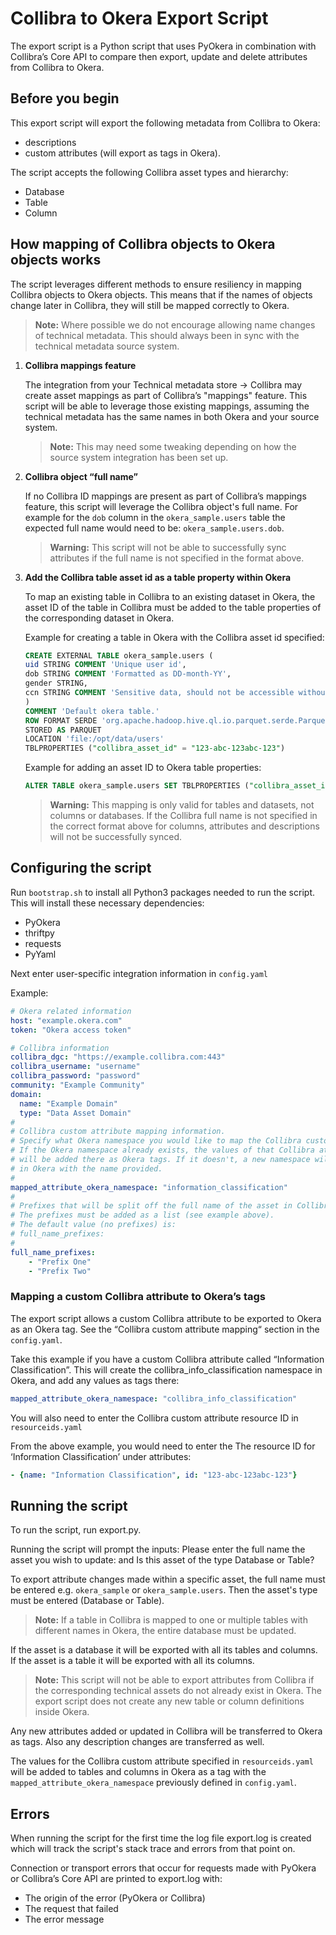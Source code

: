 # Collibra to Okera Export Script

The export script is a Python script that uses PyOkera in combination with Collibra’s Core API to compare then export, update and delete attributes from Collibra to Okera.

## Before you begin

This export script will export the following metadata from Collibra to Okera:

* descriptions
* custom attributes (will export as tags in Okera).

The script accepts the following Collibra asset types and hierarchy:

* Database
* Table
* Column

## How mapping of Collibra objects to Okera objects works

The script leverages different methods to ensure resiliency in mapping Collibra objects to Okera objects. This means that if the names of objects change later in Collibra, they will still be mapped correctly to Okera.

>**Note:** Where possible we do not encourage allowing name changes of technical metadata. This should always been in sync with the technical metadata source system.

1. **Collibra mappings feature**

    The integration from your Technical metadata store → Collibra may create asset mappings as part of Collibra’s "mappings" feature. This script will be able to leverage those existing mappings, assuming the technical metadata has the same names in both Okera and your source system.

    > **Note:** This may need some tweaking depending on how the source system integration has been set up.

2. **Collibra object “full name”**

    If no Collibra ID mappings are present as part of Collibra’s mappings feature, this script will leverage the Collibra object's full name. For example for the `dob` column in the `okera_sample.users` table the expected full name would need to be: `okera_sample.users.dob`.

    >**Warning:** This script will not be able to successfully sync attributes if the full name is not specified in the format above.

3. **Add the Collibra table asset id as a table property within Okera**

    To map an existing table in Collibra to an existing dataset in Okera, the asset ID of the table in Collibra must be added to the table properties of the corresponding dataset in Okera.

    Example for creating a table in Okera with the Collibra asset id specified:

    ```sql
    CREATE EXTERNAL TABLE okera_sample.users (
    uid STRING COMMENT 'Unique user id',
    dob STRING COMMENT 'Formatted as DD-month-YY',
    gender STRING,
    ccn STRING COMMENT 'Sensitive data, should not be accessible without masking.'
    )
    COMMENT 'Default okera table.'
    ROW FORMAT SERDE 'org.apache.hadoop.hive.ql.io.parquet.serde.ParquetHiveSerDe'
    STORED AS PARQUET
    LOCATION 'file:/opt/data/users'
    TBLPROPERTIES ("collibra_asset_id" = "123-abc-123abc-123")
    ```

    Example for adding an asset ID to Okera table properties:

    ```sql
    ALTER TABLE okera_sample.users SET TBLPROPERTIES ("collibra_asset_id" = "123-abc-123abc-123")
    ```

    > **Warning:** This mapping is only valid for tables and datasets, not columns or databases. If the Collibra full name is not specified in the correct format above for columns, attributes and descriptions will not be successfully synced.

## Configuring the script

Run `bootstrap.sh` to install all Python3 packages needed to run the script. This will install these necessary dependencies:

* PyOkera
* thriftpy
* requests
* PyYaml

Next enter user-specific integration information in `config.yaml`

Example:

```yaml
# Okera related information
host: "example.okera.com"
token: "Okera access token"

# Collibra information
collibra_dgc: "https://example.collibra.com:443"
collibra_username: "username"
collibra_password: "password"
community: "Example Community"
domain:
  name: "Example Domain"
  type: "Data Asset Domain"
#
# Collibra custom attribute mapping information.
# Specify what Okera namespace you would like to map the Collibra custom attribute to.
# If the Okera namespace already exists, the values of that Collibra attribute
# will be added there as Okera tags. If it doesn't, a new namespace will be created
# in Okera with the name provided.
#
mapped_attribute_okera_namespace: "information_classification"
#
# Prefixes that will be split off the full name of the asset in Collibra.
# The prefixes must be added as a list (see example above).
# The default value (no prefixes) is:
# full_name_prefixes:
#
full_name_prefixes:
    - "Prefix One"
    - "Prefix Two"
```

### Mapping a custom Collibra attribute to Okera’s tags

The export script allows a custom Collibra attribute to be exported to Okera as an Okera tag. See the “Collibra custom attribute mapping“ section in the `config.yaml`.

Take this example if you have a custom Collibra attribute called “Information Classification”. This will create the collibra_info_classification namespace in Okera, and add any values as tags there:

```yaml
mapped_attribute_okera_namespace: "collibra_info_classification"
```

You will also need to enter the Collibra custom attribute resource ID in `resourceids.yaml`

From the above example, you would need to enter the The resource ID for ‘Information Classification’ under attributes:

```yaml
- {name: "Information Classification", id: "123-abc-123abc-123"}
```

## Running the script

To run the script, run export.py.

Running the script will prompt the inputs: Please enter the full name the asset you wish to update: and Is this asset of the type Database or Table?

To export attribute changes made within a specific asset, the full name must be entered e.g. `okera_sample` or `okera_sample.users`. Then the asset's type must be entered (Database or Table). 

> **Note:** If a table in Collibra is mapped to one or multiple tables with different names in Okera, the entire database must be updated.

If the asset is a database it will be exported with all its tables and columns. If the asset is a table it will be exported with all its columns.

> **Note:** This script will not be able to export attributes from Collibra if the corresponding technical assets do not already exist in Okera. The export script does not create any new table or column definitions inside Okera.

Any new attributes added or updated in Collibra will be transferred to Okera as tags. Also any description changes are transferred as well.

The values for the Collibra custom attribute specified in `resourceids.yaml` will be added to tables and columns in Okera as a tag with the `mapped_attribute_okera_namespace` previously defined in `config.yaml`.

## Errors

When running the script for the first time the log file export.log is created which will track the script's stack trace and errors from that point on.

Connection or transport errors that occur for requests made with PyOkera or Collibra’s Core API are printed to export.log with:
* The origin of the error (PyOkera or Collibra)
* The request that failed
* The error message